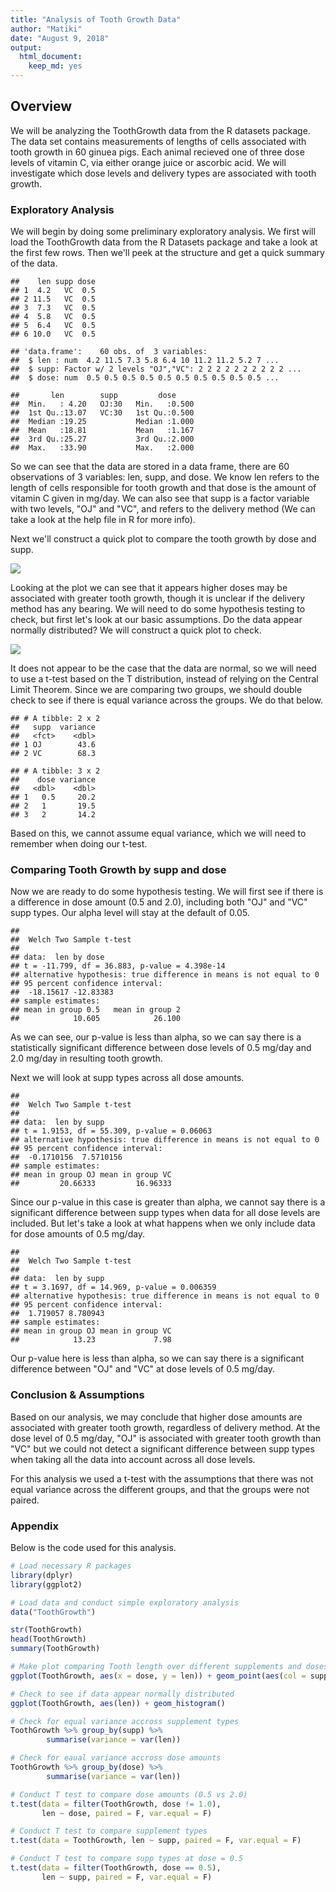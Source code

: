 ```yaml
---
title: "Analysis of Tooth Growth Data"
author: "Matiki"
date: "August 9, 2018"
output: 
  html_document: 
    keep_md: yes
---
```




## Overview
We will be analyzing the ToothGrowth data from the R datasets package. The data 
set contains measurements of lengths of cells associated with tooth growth in 60
ginuea pigs. Each animal recieved one of three dose levels of vitamin C, via 
either orange juice or ascorbic acid. We will investigate which dose levels and 
delivery types are associated with tooth growth.

### Exploratory Analysis
We will begin by doing some preliminary exploratory analysis. We first will load
the ToothGrowth data from the R Datasets package and take a look at the first 
few rows. Then we'll peek at the structure and get a quick summary of the data.


```
##    len supp dose
## 1  4.2   VC  0.5
## 2 11.5   VC  0.5
## 3  7.3   VC  0.5
## 4  5.8   VC  0.5
## 5  6.4   VC  0.5
## 6 10.0   VC  0.5
```

```
## 'data.frame':	60 obs. of  3 variables:
##  $ len : num  4.2 11.5 7.3 5.8 6.4 10 11.2 11.2 5.2 7 ...
##  $ supp: Factor w/ 2 levels "OJ","VC": 2 2 2 2 2 2 2 2 2 2 ...
##  $ dose: num  0.5 0.5 0.5 0.5 0.5 0.5 0.5 0.5 0.5 0.5 ...
```

```
##       len        supp         dose      
##  Min.   : 4.20   OJ:30   Min.   :0.500  
##  1st Qu.:13.07   VC:30   1st Qu.:0.500  
##  Median :19.25           Median :1.000  
##  Mean   :18.81           Mean   :1.167  
##  3rd Qu.:25.27           3rd Qu.:2.000  
##  Max.   :33.90           Max.   :2.000
```

So we can see that the data are stored in a data frame, there are 60 observations
of 3 variables: len, supp, and dose. We know len refers to the length of cells 
responsible for tooth growth and that dose is the amount of vitamin C given in 
mg/day. We can also see that supp is a factor variable with two levels, "OJ" and
"VC", and refers to the delivery method (We can take a look at the help file in R
for more info).

Next we'll construct a quick plot to compare the tooth growth by dose and supp.

![](toothgrowth_analysis_files/figure-html/unnamed-chunk-2-1.png)<!-- -->

Looking at the plot we can see that it appears higher doses may be associated with
greater tooth growth, though it is unclear if the delivery method has any bearing.
We will need to do some hypothesis testing to check, but first let's look at our
basic assumptions. Do the data appear normally distributed? We will construct a 
quick plot to check.

![](toothgrowth_analysis_files/figure-html/unnamed-chunk-3-1.png)<!-- -->

It does not appear to be the case that the data are normal, so we will need to 
use a t-test based on the T distribution, instead of relying on the Central Limit 
Theorem. Since we are comparing two groups, we should double check to see if there
is equal variance across the groups. We do that below.


```
## # A tibble: 2 x 2
##   supp  variance
##   <fct>    <dbl>
## 1 OJ        43.6
## 2 VC        68.3
```

```
## # A tibble: 3 x 2
##    dose variance
##   <dbl>    <dbl>
## 1   0.5     20.2
## 2   1       19.5
## 3   2       14.2
```

Based on this, we cannot assume equal variance, which we will need to remember 
when doing our t-test.

### Comparing Tooth Growth by supp and dose
Now we are ready to do some hypothesis testing. We will first see if there is a
difference in dose amount (0.5 and 2.0), including both "OJ" and "VC" supp types.
Our alpha level will stay at the default of 0.05.


```
## 
## 	Welch Two Sample t-test
## 
## data:  len by dose
## t = -11.799, df = 36.883, p-value = 4.398e-14
## alternative hypothesis: true difference in means is not equal to 0
## 95 percent confidence interval:
##  -18.15617 -12.83383
## sample estimates:
## mean in group 0.5   mean in group 2 
##            10.605            26.100
```

As we can see, our p-value is less than alpha, so we can say there is a 
statistically significant difference between dose levels of 0.5 mg/day and 2.0
mg/day in resulting tooth growth.

Next we will look at supp types across all dose amounts.


```
## 
## 	Welch Two Sample t-test
## 
## data:  len by supp
## t = 1.9153, df = 55.309, p-value = 0.06063
## alternative hypothesis: true difference in means is not equal to 0
## 95 percent confidence interval:
##  -0.1710156  7.5710156
## sample estimates:
## mean in group OJ mean in group VC 
##         20.66333         16.96333
```

Since our p-value in this case is greater than alpha, we cannot say there is a 
significant difference between supp types when data for all dose levels are 
included. But let's take a look at what happens when we only include data for 
dose amounts of 0.5 mg/day.


```
## 
## 	Welch Two Sample t-test
## 
## data:  len by supp
## t = 3.1697, df = 14.969, p-value = 0.006359
## alternative hypothesis: true difference in means is not equal to 0
## 95 percent confidence interval:
##  1.719057 8.780943
## sample estimates:
## mean in group OJ mean in group VC 
##            13.23             7.98
```

Our p-value here is less than alpha, so we can say there is a significant 
difference between "OJ" and "VC" at dose levels of 0.5 mg/day.

### Conclusion & Assumptions
Based on our analysis, we may conclude that higher dose amounts are associated 
with greater tooth growth, regardless of delivery method. At the dose level of 
0.5 mg/day, "OJ" is associated with greater tooth growth than "VC" but we could 
not detect a significant difference between supp types when taking all the data 
into account across all dose levels.

For this analysis we used a t-test with the assumptions that there was not equal
variance across the different groups, and that the groups were not paired.

### Appendix
Below is the code used for this analysis.

```r
# Load necessary R packages
library(dplyr)
library(ggplot2)

# Load data and conduct simple exploratory analysis
data("ToothGrowth")

str(ToothGrowth)
head(ToothGrowth)
summary(ToothGrowth)

# Make plot comparing Tooth length over different supplements and doses 
ggplot(ToothGrowth, aes(x = dose, y = len)) + geom_point(aes(col = supp))

# Check to see if data appear normally distributed
ggplot(ToothGrowth, aes(len)) + geom_histogram()

# Check for equal variance accross supplement types
ToothGrowth %>% group_by(supp) %>%
        summarise(variance = var(len))

# Check for eaual variance accross dose amounts
ToothGrowth %>% group_by(dose) %>%
        summarise(variance = var(len))

# Conduct T test to compare dose amounts (0.5 vs 2.0)
t.test(data = filter(ToothGrowth, dose != 1.0),
       len ~ dose, paired = F, var.equal = F)

# Conduct T test to compare supplement types
t.test(data = ToothGrowth, len ~ supp, paired = F, var.equal = F)

# Conduct T test to compare supp types at dose = 0.5
t.test(data = filter(ToothGrowth, dose == 0.5),
       len ~ supp, paired = F, var.equal = F)
```
